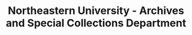 ---
layout: repo
title: "Northeastern University - Archives and Special Collections Department"
id: 18084
permalink: repos/18084/
---
